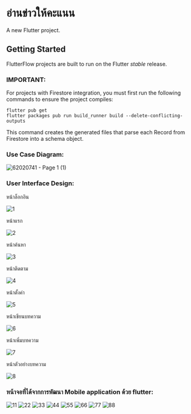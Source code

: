# อ่านข่าวให้คะแนน

A new Flutter project.

## Getting Started

FlutterFlow projects are built to run on the Flutter _stable_ release.

### IMPORTANT:

For projects with Firestore integration, you must first run the following commands to ensure the project compiles:

```
flutter pub get
flutter packages pub run build_runner build --delete-conflicting-outputs
```

This command creates the generated files that parse each Record from Firestore into a schema object.

### Use Case Diagram:

![62020741 - Page 1 (1)](https://user-images.githubusercontent.com/86650262/159618180-723cdd44-9ef2-48bb-bff5-086c354bf72c.jpg)

### User Interface Design:

หน้าล็อกอิน

![1](https://user-images.githubusercontent.com/86650262/159619021-5a56b59b-20ef-4c66-ba8e-30af0535203b.png)

หน้าแรก

![2](https://user-images.githubusercontent.com/86650262/159619449-ff9eb5c5-e349-46b7-9d08-26b93170cd12.png)

หน้าค้นหา

![3](https://user-images.githubusercontent.com/86650262/159619471-08f139d1-bad6-4394-a357-2e85b6fa0c24.png)

หน้าติดตาม

![4](https://user-images.githubusercontent.com/86650262/159619513-4d45c7b7-8bf1-40ea-88b5-349aaf2cb72e.png)

หน้าตั้งค่า

![5](https://user-images.githubusercontent.com/86650262/159619530-96322186-e382-4e61-8007-da250b8e4951.png)

หน้าเขียนบทความ

![6](https://user-images.githubusercontent.com/86650262/159619533-414ad272-aa68-4d88-a531-2a6282cd0a80.png)

หน้าเพิ่มบทความ

![7](https://user-images.githubusercontent.com/86650262/159619547-52081ade-c512-4909-863c-7e0339ca221b.png)

หน้าตัวอย่างบทความ

![8](https://user-images.githubusercontent.com/86650262/159620587-66f79acb-7963-4d92-ae7c-4bc9ef6be205.png)

### หน้าจอที่ได้จากการพัฒนา Mobile application ด้วย flutter:

![11](https://user-images.githubusercontent.com/86650262/159620611-dffa6f0f-82d1-4431-8f0b-22f32c11d9ec.png)
![22](https://user-images.githubusercontent.com/86650262/159620619-5b8b3dc5-68be-422b-bbee-6b67941c3ba7.png)
![33](https://user-images.githubusercontent.com/86650262/159620624-6d177d5c-3be7-4b77-826e-0b5a1083910f.png)
![44](https://user-images.githubusercontent.com/86650262/159620627-fad91ec7-c6a3-48b4-94f7-ac4c49ee3d75.png)
![55](https://user-images.githubusercontent.com/86650262/159620652-00a58560-be9f-4c71-9843-4fdce1419914.png)
![66](https://user-images.githubusercontent.com/86650262/159620657-c1290c69-242d-411b-a2f9-ed12b81aa836.png)
![77](https://user-images.githubusercontent.com/86650262/159620660-3816ca31-05c9-458d-9e81-c04677adaa88.png)
![88](https://user-images.githubusercontent.com/86650262/159620664-16378253-703e-4db2-9592-7b6e4c407861.png)












